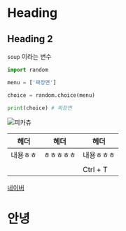 # Heading

## Heading 2

`soup` 이라는 변수 

```python
import random

menu = ['짜장면']

choice = random.choice(menu)

print(choice) # 짜장면
```



![피카츄](https://vignette.wikia.nocookie.net/pokemon/images/2/29/%EB%8C%80%EB%82%9C%ED%88%AC%EC%96%BC%ED%8B%B0%EB%B0%8B_%ED%94%BC%EC%B9%B4%EC%B8%84.png/revision/latest/scale-to-width-down/250?cb=20180727121803&path-prefix=ko)





| 헤더     | 헤더       | 헤더       |
| -------- | ---------- | ---------- |
| 내용ㅎㅎ | ㅎㅎㅎㅎㅎ | 내용ㅎㅎㅎ |
|          |            |            |
|          |            | Ctrl + T   |



[네이버]((http://www.naver.com/))



<h1>안녕

